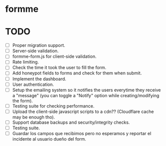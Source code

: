 # formme

# TODO
- [ ] Proper migration support.
- [ ] Server-side validation.
- [ ] formme-form.js for client-side validation.
- [ ] Rate limiting.
- [ ] Check the time it took the user to fill the form.
- [ ] Add honeypot fields to forms and check for them when submit.
- [ ] Implement the dashboard.
- [ ] User authentication.
- [ ] Setup the emailing system so it notifies the users everytime they receive a "message" (you can toggle a "Notify" option while creating/modifying the form).
- [ ] Testing suite for checking performance.
- [ ] Upload the client-side javascript scripts to a cdn?? (Cloudflare cache may be enough tho).
- [ ] Support database backups and security/integrity checks.
- [ ] Testing suite.
- [ ] Guardar los campos que recibimos pero no esperamos y reportar el incidente al usuario dueño del form.